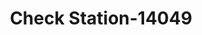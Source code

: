 ---
f_zip-code: 98225
f_state-code: WA
title: Check Station-14049
f_phone: 360-671-6669
f_city-only: Bellingham
f_address: 711 East Holly Street Bellingham
f_location-unique-id: '14049'
slug: check-station-14049
updated-on: '2024-05-30T13:46:58.046Z'
created-on: '2024-05-30T13:36:59.803Z'
published-on: '2024-05-30T13:54:32.469Z'
f_city-state: cms/city/bellingham-wa.md
f_company: cms/company/check-station.md
f_state: cms/state/washington.md
layout: '[payday-loan].html'
tags: payday-loan
---